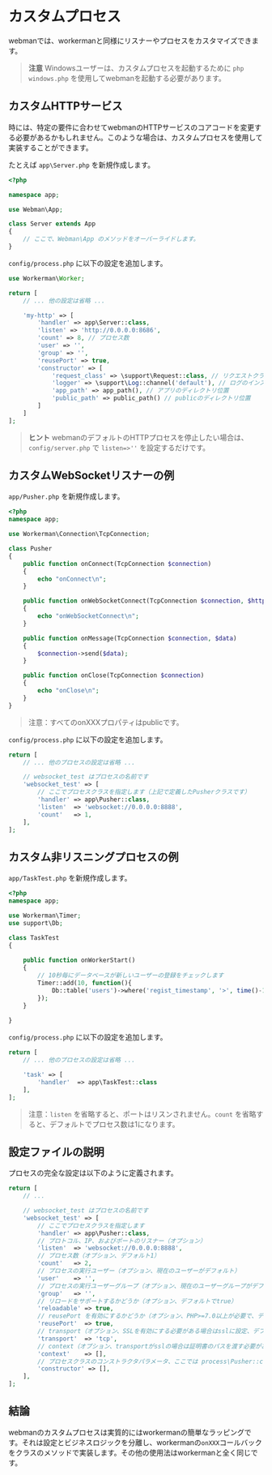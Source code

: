 # カスタムプロセス

webmanでは、workermanと同様にリスナーやプロセスをカスタマイズできます。

> **注意**
> Windowsユーザーは、カスタムプロセスを起動するために `php windows.php` を使用してwebmanを起動する必要があります。

## カスタムHTTPサービス
時には、特定の要件に合わせてwebmanのHTTPサービスのコアコードを変更する必要があるかもしれません。このような場合は、カスタムプロセスを使用して実装することができます。

たとえば `app\Server.php` を新規作成します。

```php
<?php

namespace app;

use Webman\App;

class Server extends App
{
    // ここで、Webman\App のメソッドをオーバーライドします。
}
```

`config/process.php` に以下の設定を追加します。

```php
use Workerman\Worker;

return [
    // ... 他の設定は省略 ...

    'my-http' => [
        'handler' => app\Server::class,
        'listen' => 'http://0.0.0.0:8686',
        'count' => 8, // プロセス数
        'user' => '',
        'group' => '',
        'reusePort' => true,
        'constructor' => [
            'request_class' => \support\Request::class, // リクエストクラスの設定
            'logger' => \support\Log::channel('default'), // ログのインスタンス
            'app_path' => app_path(), // アプリのディレクトリ位置
            'public_path' => public_path() // publicのディレクトリ位置
        ]
    ]
];
```

> **ヒント**
> webmanのデフォルトのHTTPプロセスを停止したい場合は、`config/server.php` で `listen=>''` を設定するだけです。

## カスタムWebSocketリスナーの例
`app/Pusher.php` を新規作成します。

```php
<?php
namespace app;

use Workerman\Connection\TcpConnection;

class Pusher
{
    public function onConnect(TcpConnection $connection)
    {
        echo "onConnect\n";
    }

    public function onWebSocketConnect(TcpConnection $connection, $http_buffer)
    {
        echo "onWebSocketConnect\n";
    }

    public function onMessage(TcpConnection $connection, $data)
    {
        $connection->send($data);
    }

    public function onClose(TcpConnection $connection)
    {
        echo "onClose\n";
    }
}
```
> 注意：すべてのonXXXプロパティはpublicです。

`config/process.php` に以下の設定を追加します。

```php
return [
    // ... 他のプロセスの設定は省略 ...

    // websocket_test はプロセスの名前です
    'websocket_test' => [
        // ここでプロセスクラスを指定します（上記で定義したPusherクラスです）
        'handler' => app\Pusher::class,
        'listen'  => 'websocket://0.0.0.0:8888',
        'count'   => 1,
    ],
];
```

## カスタム非リスニングプロセスの例
`app/TaskTest.php` を新規作成します。

```php
<?php
namespace app;

use Workerman\Timer;
use support\Db;

class TaskTest
{
  
    public function onWorkerStart()
    {
        // 10秒毎にデータベースが新しいユーザーの登録をチェックします
        Timer::add(10, function(){
            Db::table('users')->where('regist_timestamp', '>', time()-10)->get();
        });
    }
    
}
```
`config/process.php` に以下の設定を追加します。

```php
return [
    // ... 他のプロセスの設定は省略 ...

    'task' => [
        'handler'  => app\TaskTest::class
    ],
];
```

> 注意：`listen` を省略すると、ポートはリスンされません。`count` を省略すると、デフォルトでプロセス数は1になります。

## 設定ファイルの説明

プロセスの完全な設定は以下のように定義されます。

```php
return [
    // ... 

    // websocket_test はプロセスの名前です
    'websocket_test' => [
        // ここでプロセスクラスを指定します
        'handler' => app\Pusher::class,
        // プロトコル、IP、およびポートのリスナー（オプション）
        'listen'  => 'websocket://0.0.0.0:8888',
        // プロセス数（オプション、デフォルト1）
        'count'   => 2,
        // プロセスの実行ユーザー（オプション、現在のユーザーがデフォルト）
        'user'    => '',
        // プロセスの実行ユーザーグループ（オプション、現在のユーザーグループがデフォルト）
        'group'   => '',
        // リロードをサポートするかどうか（オプション、デフォルトでtrue）
        'reloadable' => true,
        // reusePort を有効にするかどうか（オプション、PHP>=7.0以上が必要で、デフォルトでtrue）
        'reusePort'  => true,
        // transport（オプション、SSLを有効にする必要がある場合はsslに設定、デフォルトでtcp）
        'transport'  => 'tcp',
        // context（オプション、transportがsslの場合は証明書のパスを渡す必要があります）
        'context'    => [], 
        // プロセスクラスのコンストラクタパラメータ、ここでは process\Pusher::class クラスのコンストラクタパラメータ（オプション）
        'constructor' => [],
    ],
];
```

## 結論
webmanのカスタムプロセスは実質的にはworkermanの簡単なラッピングです。それは設定とビジネスロジックを分離し、workermanの`onXXX`コールバックをクラスのメソッドで実装します。その他の使用法はworkermanと全く同じです。
